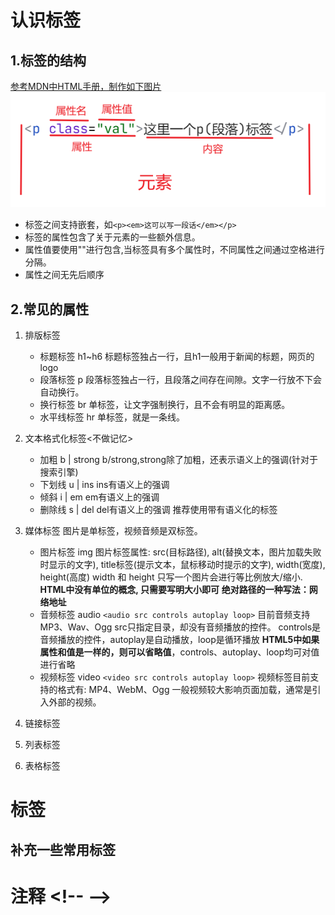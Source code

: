 # 认识标签
## 1.标签的结构
[参考MDN中HTML手册，制作如下图片](https://developer.mozilla.org/zh-CN/docs/Learn/Getting_started_with_the_web/HTML_basics)
![标签参考图片](./image/html002.png)
- 标签之间支持嵌套，如`<p><em>这可以写一段话</em></p>`
- 标签的属性包含了关于元素的一些额外信息。
- 属性值要使用""进行包含,当标签具有多个属性时，不同属性之间通过空格进行分隔。
- 属性之间无先后顺序

## 2.常见的属性
1. 排版标签
    - 标题标签 h1~h6
    标题标签独占一行，且h1一般用于新闻的标题，网页的logo
    - 段落标签 p
    段落标签独占一行，且段落之间存在间隙。文字一行放不下会自动换行。
    - 换行标签 br
    单标签，让文字强制换行，且不会有明显的距离感。
    - 水平线标签 hr
    单标签，就是一条线。

1. 文本格式化标签<不做记忆>
    - 加粗 b | strong
    b/strong,strong除了加粗，还表示语义上的强调(针对于搜索引擎)
    - 下划线 u | ins
    ins有语义上的强调
    - 倾斜 i | em
    em有语义上的强调
    - 删除线 s | del
    del有语义上的强调
    推荐使用带有语义化的标签

1. 媒体标签
    图片是单标签，视频音频是双标签。
    - 图片标签 img <!-- 图片的大小和来源通过图片标签的属性来设置 -->
    图片标签属性: src(目标路径), alt(替换文本，图片加载失败时显示的文字),
    title标签(提示文本，鼠标移动时提示的文字), width(宽度), height(高度)
    width 和 height 只写一个图片会进行等比例放大/缩小.
    **HTML中没有单位的概念, 只需要写明大小即可**
    **绝对路径的一种写法：网络地址**
    - 音频标签 audio
    `<audio src controls autoplay loop>`
    目前音频支持MP3、Wav、Ogg
    src只指定目录，却没有音频播放的控件。
    controls是音频播放的控件，autoplay是自动播放，loop是循环播放
    **HTML5中如果属性和值是一样的，则可以省略值**，controls、autoplay、loop均可对值进行省略
    - 视频标签 video
    `<video src controls autoplay loop>`
    视频标签目前支持的格式有: MP4、WebM、Ogg
    一般视频较大影响页面加载，通常是引入外部的视频。

1. 链接标签

1. 列表标签

1. 表格标签


# 标签

## 补充一些常用标签


#  注释 \<\!-- --\>
